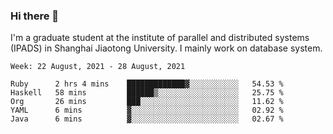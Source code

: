 ### Hi there 👋

I'm a graduate student at the institute of parallel and distributed systems (IPADS) in Shanghai Jiaotong University. I mainly work on database system.

<!--START_SECTION:waka-->
```text
Week: 22 August, 2021 - 28 August, 2021

Ruby      2 hrs 4 mins    █████████████▓░░░░░░░░░░░   54.53 % 
Haskell   58 mins         ██████▒░░░░░░░░░░░░░░░░░░   25.75 % 
Org       26 mins         ███░░░░░░░░░░░░░░░░░░░░░░   11.62 % 
YAML      6 mins          ▓░░░░░░░░░░░░░░░░░░░░░░░░   02.92 % 
Java      6 mins          ▓░░░░░░░░░░░░░░░░░░░░░░░░   02.67 % 
```
<!--END_SECTION:waka-->

<!--
**yqmmm/yqmmm** is a ✨ _special_ ✨ repository because its `README.md` (this file) appears on your GitHub profile.

Here are some ideas to get you started:

- 🔭 I’m currently working on ...
- 🌱 I’m currently learning ...
- 👯 I’m looking to collaborate on ...
- 🤔 I’m looking for help with ...
- 💬 Ask me about ...
- 📫 How to reach me: ...
- 😄 Pronouns: ...
- ⚡ Fun fact: ...
-->
